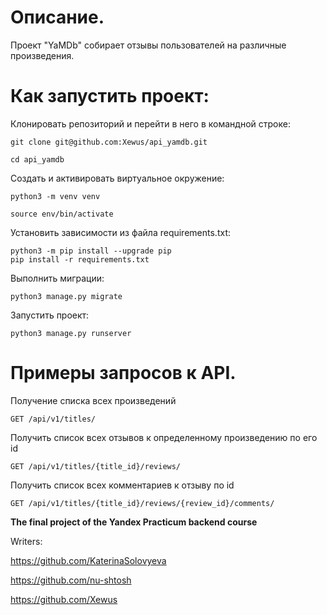 # Описание.

Проект "YaMDb" собирает отзывы пользователей на различные произведения.

# Как запустить проект:

Клонировать репозиторий и перейти в него в командной строке:
```
git clone git@github.com:Xewus/api_yamdb.git
```
```
cd api_yamdb
```
Cоздать и активировать виртуальное окружение:
```
python3 -m venv venv
```
```
source env/bin/activate
```
Установить зависимости из файла requirements.txt:
```
python3 -m pip install --upgrade pip
pip install -r requirements.txt
```
Выполнить миграции:
```
python3 manage.py migrate
```
Запустить проект:
```
python3 manage.py runserver
```
# Примеры запросов к API.

Получение списка всех произведений
```
GET /api/v1/titles/
```
Получить список всех отзывов к определенному произведению по его id
```
GET /api/v1/titles/{title_id}/reviews/
```
Получить список всех комментариев к отзыву по id
```
GET /api/v1/titles/{title_id}/reviews/{review_id}/comments/
```

**The final project of the Yandex Practicum backend course**

Writers:

https://github.com/KaterinaSolovyeva

https://github.com/nu-shtosh

https://github.com/Xewus

